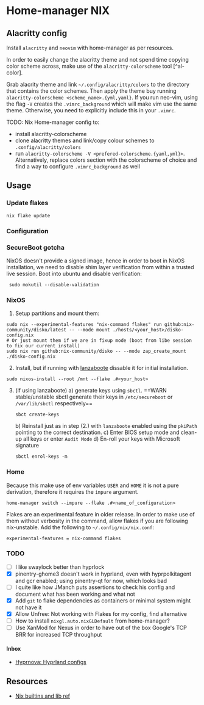 # Home-manager NIX

## Alacritty config

Install `alacritty` and `neovim` with home-manager as per resources. 

In order to easily change the alacritty theme and not spend time copying color
scheme across, make use of the `alacritty-colorscheme` tool [^al-color].

Grab alacrity theme and link `~/.config/alacritty/colors` to the directory that
contains the color schemes. Then apply the theme buy running
`alacritty-colorscheme <scheme_name>.{yml,yaml}`. If you run neo-vim, using the
flag `-V` creates the `.vimrc_background` which will make vim use the same
theme. Otherwise, you need to explicitly include this in your `.vimrc`.

TODO: Nix Home-manager config to:
- install alacritty-colorscheme
- clone alacritty themes and link/copy colour schemes to
`.config/alacritty/colors`
- run `alacritty-colorscheme -V <prefered-colorscheme.{yaml,yml}>`.
Alternatively, replace colors section with the colorscheme of choice and find a
way to configure `.vimrc_background` as well

## Usage

### Update flakes

```
nix flake update
```

### Configuration

### SecureBoot gotcha

NixOS doesn't provide a signed image, hence in order to boot in NixOS
installation, we need to disable shim layer verification from within a trusted
live session. Boot into ubuntu and disable verification:
```
 sudo mokutil --disable-validation
```


### NixOS

1. Setup partitions and mount them:

```
sudo nix --experimental-features "nix-command flakes" run github:nix-community/disko/latest -- --mode mount ./hosts/<your_host>/disko-config.nix
# Or just mount them if we are in fixup mode (boot from libe session to fix our current install)
sudo nix run github:nix-community/disko -- --mode zap_create_mount ./disko-config.nix
```

2. Install, but if running with [lanzaboote]() dissable it for initial
   installation.

```
sudo nixos-install --root /mnt --flake .#<your_host>
```

3. (if using lanzaboote)
    a) generate keys using `sbctl`. ==WARN stable/unstable sbctl generate their
    keys in `/etc/secureboot` or `/var/lib/sbctl` respectively==
    ```
    sbct create-keys
    ```
    b) Reinstall just as in step (2.) with `lanzaboote` enabled using the 
    `pkiPath` pointing to the correct destination.
    c) Enter BIOS setup mode and clean-up all keys or enter `Audit Mode`
    d) En-roll your keys with Microsoft signature
    ```
    sbctl enrol-keys -m
    ```

### Home

Because this make use of env variables `USER` and `HOME` it is not a pure
derivation, therefore it requires the `impure` argument.

```
home-manager switch --impure --flake .#<name_of_configuration>
```

Flakes are an experimental feature in older release. In order to make use of
them without verbosity in the command, allow flakes if you are following
nix-unstable. Add the following to `~/.config/nix/nix.conf`:

```
experimental-features = nix-command flakes
```

### TODO

- [ ] I like swaylock better than hyprlock
- [x] pinentry-ghome3 doesn't work in hyprland, even with hyprpolkitagent and
gcr enabled; using pinentry-qt for now, which looks bad
- [ ] I quite like how JManch puts assertions to check his config and document
what has been working and what not
- [x] Add `git` to flake dependencies as containers or minimal system might not have it
- [x] Allow Unfree: Not working with Flakes for my config, find alternative
- [ ] How to install `nixgl.auto.nixGLDefault` from home-manager?
- [ ] Use XanMod for Nexus in order to have out of the box Google's TCP BRR for
  increased TCP throughput

#### Inbox
- [Hyprnova: Hyprland
configs](https://github.com/zDyanTB/HyprNova/tree/master?tab=readme-ov-file)

## Resources
[al-color]: https://github.com/toggle-corp/alacritty-colorscheme
- [Nix builtins and lib
  ref](https://teu5us.github.io/nix-lib.html#nixpkgs-library-functions)
